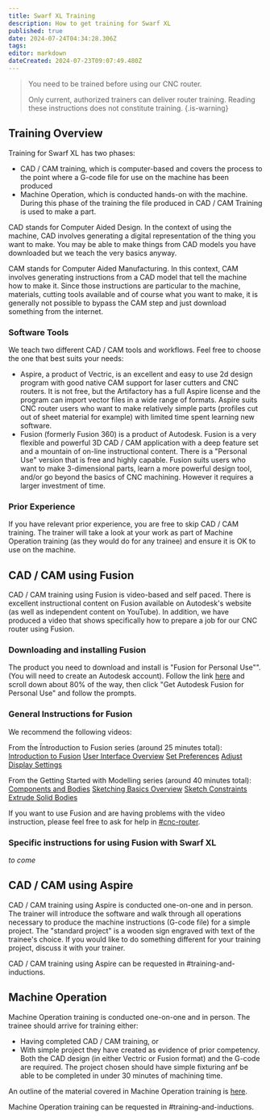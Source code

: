 ```yaml
---
title: Swarf XL Training
description: How to get training for Swarf XL
published: true
date: 2024-07-24T04:34:28.306Z
tags: 
editor: markdown
dateCreated: 2024-07-23T09:07:49.480Z
---
```


> You need to be trained before using our CNC router.
>
> Only current, authorized trainers can deliver router training. Reading these instructions does not constitute training.
{.is-warning}

## Training Overview 
Training for Swarf XL has two phases: 
- CAD / CAM training, which is computer-based and covers the process to the point where a G-code file for use on the machine has been produced 
- Machine Operation, which is conducted hands-on with the machine. During this phase of the training the file produced in CAD / CAM Training is used to make a part.

CAD stands for Computer Aided Design. In the context of using the machine, CAD involves generating a digital representation of the thing you want to make. You may be able to make things from CAD models you have downloaded but we teach the very basics anyway.

CAM stands for Computer Aided Manufacturing. In this context, CAM involves generating instructions from a CAD model that tell the machine how to make it. Since those instructions are particular to the machine, materials, cutting tools available and of course what you want to make, it is generally not possible to bypass the CAM step and just download something from the internet.

### Software Tools
We teach two different CAD / CAM tools and workflows. Feel free to choose the one that best suits your needs: 
- Aspire, a product of Vectric, is an excellent and easy to use 2d design program with good native CAM support for laser cutters and CNC routers. It is not free, but the Artifactory has a full Aspire license and the program can import vector files in a wide range of formats. Aspire suits CNC router users who want to make relatively simple parts (profiles cut out of sheet material for example) with limited time spent learning new software.
- Fusion (formerly Fusion 360) is a product of Autodesk. Fusion is a very flexible and powerful 3D CAD / CAM application with a deep feature set and a mountain of on-line instructional content. There is a "Personal Use" version that is free and highly capable. Fusion suits users who want to make 3-dimensional parts, learn a more powerful design tool, and/or go beyond the basics of CNC machining. However it requires a larger investment of time.   

### Prior Experience
If you have relevant prior experience, you are free to skip CAD / CAM training. The trainer will take a look at your work as part of Machine Operation training (as they would do for any trainee) and ensure it is OK to use on the machine.

## CAD / CAM using Fusion 
CAD / CAM training using Fusion is video-based and self paced. There is excellent instructional content on Fusion available on Autodesk's website (as well as independent content on YouTube). In addition, we have produced a video that shows specifically how to prepare a job for our CNC router using Fusion.

### Downloading and installing Fusion
The product you need to download and install is "Fusion for Personal Use"". (You will need to create an Autodesk account). Follow the link [here](https://www.autodesk.com/au/products/fusion-360/overview?term=1-YEAR&tab=subscription) and scroll down about 80% of the way, then click "Get Autodesk Fusion for Personal Use" and follow the prompts.

### General Instructions for Fusion

We recommend the following videos:

From the Ïntroduction to Fusion series (around 25 minutes total):
[Introduction to Fusion](https://help.autodesk.com/view/fusion360/ENU/courses/AP-GET-STARTED-OVERVIEW)
[User Interface Overview](https://help.autodesk.com/view/fusion360/ENU/courses/AP-USER-INTERFACE-OVERVIEW)
[Set Preferences](https://help.autodesk.com/view/fusion360/ENU/courses/AP-SET-PREFERENCES)
[Adjust Display Settings](https://help.autodesk.com/view/fusion360/ENU/courses/AP-ADJUST-DISPLAY-SETTINGS)

From the Getting Started with Modelling series (around 40 minutes total): 
[Components and Bodies](https://help.autodesk.com/view/fusion360/ENU/courses/AP-BODIES-COMPONENTS-GS)
[Sketching Basics Overview](https://help.autodesk.com/view/fusion360/ENU/courses/AP-INTRO-SKETCH-BASICS-OVERVIEW)
[Sketch Constraints](https://help.autodesk.com/view/fusion360/ENU/courses/AP-INTRO-SKETCH-BASICS-CONSTRAINTS) 
[Extrude Solid Bodies](https://help.autodesk.com/view/fusion360/ENU/courses/AP-INTRO-SKETCH-BASICS-CONSTRAINTS)

If you want to use Fusion and are having problems with the video instruction, please feel free to ask for help in [#cnc-router](slack://channel?team=T0LQE2JNR&id=C07DDHBALCB).

### Specific instructions for using Fusion with Swarf XL
*to come*

## CAD / CAM using Aspire
CAD / CAM training using Aspire is conducted one-on-one and in person. The trainer will introduce the software and walk through all operations necessary to produce the machine instructions (G-code file) for a simple project. The "standard project" is a wooden sign engraved with text of the trainee's choice. If you would like to do something different for your training project, discuss it with your trainer.     

CAD / CAM training using Aspire can be requested in #training-and-inductions.

## Machine Operation
Machine Operation training is conducted one-on-one and in person. The trainee should arrive for training either: 
- Having completed CAD / CAM training,  or
- With simple project they have created as evidence of prior competency. Both the CAD design (in either Vectric or Fusion format) and the G-code are required. The project chosen should have simple fixturing anf be able to be completed in under 30 minutes of machining time.

An outline of the material covered in Machine Operation training is [here](/tools/cnc/Swarf-XL/Operations-checklist).

Machine Operation training can be requested in #training-and-inductions.
